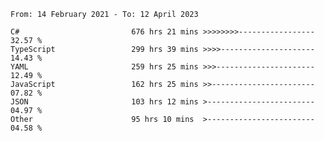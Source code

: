 <!-- [![Top Langs](https://github-readme-stats.vercel.app/api/top-langs/?username=thititongumpun&layout=compact&langs_count=7&theme=prussian)](https://github.com/thititongumpun)
[![Anurag's GitHub stats](https://github-readme-stats.vercel.app/api?username=thititongumpun&hide=stars&show_icons=true&theme=prussian)](https://github.com/thititongumpun) -->

<!--START_SECTION:waka-->

```text
From: 14 February 2021 - To: 12 April 2023

C#                         676 hrs 21 mins >>>>>>>>-----------------   32.57 %
TypeScript                 299 hrs 39 mins >>>>---------------------   14.43 %
YAML                       259 hrs 25 mins >>>----------------------   12.49 %
JavaScript                 162 hrs 25 mins >>-----------------------   07.82 %
JSON                       103 hrs 12 mins >------------------------   04.97 %
Other                      95 hrs 10 mins  >------------------------   04.58 %
```

<!--END_SECTION:waka-->
